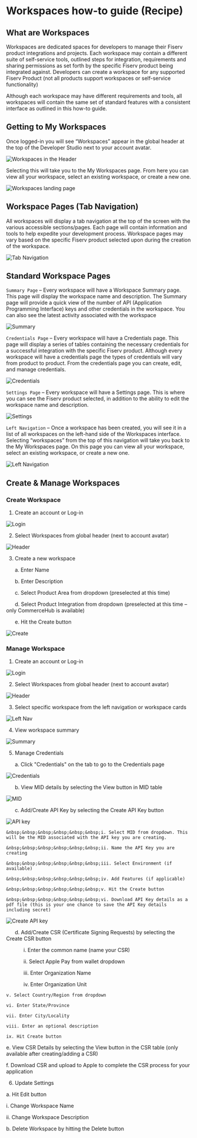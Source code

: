 # Workspaces how-to guide (Recipe)

## What are Workspaces

Workspaces are dedicated spaces for developers to manage their Fiserv product integrations and projects. Each workspace may contain a different suite of self-service tools, outlined steps for integration, requirements and sharing permissions as set forth by the specific Fiserv product being integrated against. Developers can create a workspace for any supported Fiserv Product (not all products support workspaces or self-service functionality)

Although each workspace may have different requirements and tools, all workspaces will contain the same set of standard features with a consistent interface as outlined in this how-to guide.

## Getting to My Workspaces

Once logged-in you will see “Workspaces” appear in the global header at the top of the Developer Studio next to your account avatar.

![Workspaces in the Header](../../assets/images/workspace_how_to_1.png "Workspaces in the Header")

Selecting this will take you to the My Workspaces page. From here you can view all your workspace, select an existing workspace, or create a new one.

![Workspaces landing page](../../assets/images/workspace_how_to_2.png "Workspaces landing page")

## Workspace Pages (Tab Navigation)

All workspaces will display a tab navigation at the top of the screen with the various accessible sections/pages. Each page will contain information and tools to help expedite your development process. Workspace pages may vary based on the specific Fiserv product selected upon during the creation of the workspace.

![Tab Navigation](../../assets/images/workspace_how_to_3.png "Tab Navigation")

## Standard Workspace Pages

`Summary Page` – Every workspace will have a Workspace Summary page. This page will display the workspace name and description. The Summary page will provide a quick view of the number of API (Application Programming Interface) keys and other credentials in the workspace. You can also see the latest activity associated with the workspace

![Summary](../../assets/images/workspace_how_to_4.png "Summary")

`Credentials Page` – Every workspace will have a Credentials page. This page will display a series of tables containing the necessary credentials for a successful integration with the specific Fiserv product. Although every workspace will have a credentials page the types of credentials will vary from product to product. From the credentials page you can create, edit, and manage credentials.

![Credentials](../../assets/images/workspace_how_to_5.png "Credentials")

`Settings Page` – Every workspace will have a Settings page. This is where you can see the Fiserv product selected, in addition to the ability to edit the workspace name and description.

![Settings](../../assets/images/workspace_how_to_6.png "Settings")

`Left Navigation` – Once a workspace has been created, you will see it in a list of all workspaces on the left-hand side of the Workspaces interface. Selecting “workspaces” from the top of this navigation will take you back to the My Workspaces page. On this page you can view all your workspace, select an existing workspace, or create a new one.

![Left Navigation](../../assets/images/workspace_how_to_7.png "Left Navigation")

## Create & Manage Workspaces

### Create Workspace

1) Create an account or Log-in

![Login](../../assets/images/workspace_how_to_create_1.png "Login")

2) Select Workspaces from global header (next to account avatar)

![Header](../../assets/images/workspace_how_to_create_2.png "Header")

3) Create a new workspace

&nbsp;&nbsp;&nbsp;&nbsp;&nbsp;&nbsp;a. Enter Name

&nbsp;&nbsp;&nbsp;&nbsp;&nbsp;&nbsp;b. Enter Description

&nbsp;&nbsp;&nbsp;&nbsp;&nbsp;&nbsp;c. Select Product Area from dropdown (preselected at this time)

&nbsp;&nbsp;&nbsp;&nbsp;&nbsp;&nbsp;d. Select Product Integration from dropdown (preselected at this time – only CommerceHub is available)

&nbsp;&nbsp;&nbsp;&nbsp;&nbsp;&nbsp;e. Hit the Create button

![Create](../../assets/images/workspace_how_to_create_3.png "Create")

### Manage Workspace

1) Create an account or Log-in

![Login](../../assets/images/workspace_how_to_manage_1.png "Login")

2) Select Workspaces from global header (next to account avatar)

![Header](../../assets/images/workspace_how_to_manage_2.png "Header")

3) Select specific workspace from the left navigation or workspace cards

![Left Nav](../../assets/images/workspace_how_to_manage_3.png "Left Nav")

4) View workspace summary

![Summary](../../assets/images/workspace_how_to_manage_4.png "Summary")

5) Manage Credentials

&nbsp;&nbsp;&nbsp;&nbsp;&nbsp;&nbsp;a. Click "Credentials" on the tab to go to the Credentials page

![Credentials](../../assets/images/workspace_how_to_manage_5.png "Credentials")

&nbsp;&nbsp;&nbsp;&nbsp;&nbsp;&nbsp;b. View MID details by selecting the View button in MID table

![MID](../../assets/images/workspace_how_to_manage_6.png "MID")

&nbsp;&nbsp;&nbsp;&nbsp;&nbsp;&nbsp;c. Add/Create API Key by selecting the Create API Key button

![API key](../../assets/images/workspace_how_to_manage_7.png "API key")

    &nbsp;&nbsp;&nbsp;&nbsp;&nbsp;&nbsp;i. Select MID from dropdown. This will be the MID associated with the API key you are creating.

    &nbsp;&nbsp;&nbsp;&nbsp;&nbsp;&nbsp;ii. Name the API Key you are creating

    &nbsp;&nbsp;&nbsp;&nbsp;&nbsp;&nbsp;iii. Select Environment (if available)

    &nbsp;&nbsp;&nbsp;&nbsp;&nbsp;&nbsp;iv. Add Features (if applicable)

    &nbsp;&nbsp;&nbsp;&nbsp;&nbsp;&nbsp;v. Hit the Create button
    
    &nbsp;&nbsp;&nbsp;&nbsp;&nbsp;&nbsp;vi. Download API Key details as a pdf file (this is your one chance to save the API Key details including secret)

![Create API key](../../assets/images/workspace_how_to_manage_8.png "Create API key")

&nbsp;&nbsp;&nbsp;&nbsp;&nbsp;&nbsp;d. Add/Create CSR (Certificate Signing Requests) by selecting the Create CSR button

&nbsp;&nbsp;&nbsp;&nbsp;&nbsp;&nbsp;&nbsp;&nbsp;&nbsp;&nbsp;&nbsp;&nbsp;i. Enter the common name (name your CSR)

&nbsp;&nbsp;&nbsp;&nbsp;&nbsp;&nbsp;&nbsp;&nbsp;&nbsp;&nbsp;&nbsp;&nbsp;ii. Select Apple Pay from wallet dropdown

&nbsp;&nbsp;&nbsp;&nbsp;&nbsp;&nbsp;&nbsp;&nbsp;&nbsp;&nbsp;&nbsp;&nbsp;iii. Enter Organization Name

&nbsp;&nbsp;&nbsp;&nbsp;&nbsp;&nbsp;&nbsp;&nbsp;&nbsp;&nbsp;&nbsp;&nbsp;iv. Enter Organization Unit

    v. Select Country/Region from dropdown

    vi. Enter State/Province

    vii. Enter City/Locality

    viii. Enter an optional description

    ix. Hit Create button

  e. View CSR Details by selecting the View button in the CSR table (only available after creating/adding a CSR)

  f. Download CSR and upload to Apple to complete the CSR process for your application

6) Update Settings

a. Hit Edit button

i. Change Workspace Name

ii. Change Workspace Description

b. Delete Workspace by hitting the Delete button
